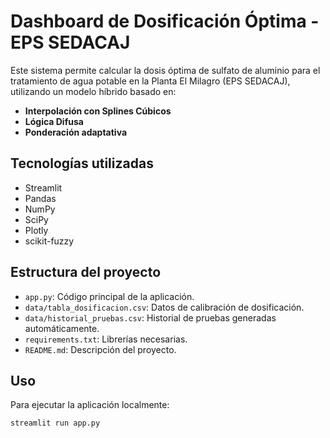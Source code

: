 # Dashboard de Dosificación Óptima - EPS SEDACAJ

Este sistema permite calcular la dosis óptima de sulfato de aluminio para el tratamiento de agua potable en la Planta El Milagro (EPS SEDACAJ), utilizando un modelo híbrido basado en:

- **Interpolación con Splines Cúbicos**
- **Lógica Difusa**
- **Ponderación adaptativa**

## Tecnologías utilizadas
- Streamlit
- Pandas
- NumPy
- SciPy
- Plotly
- scikit-fuzzy

## Estructura del proyecto
- `app.py`: Código principal de la aplicación.
- `data/tabla_dosificacion.csv`: Datos de calibración de dosificación.
- `data/historial_pruebas.csv`: Historial de pruebas generadas automáticamente.
- `requirements.txt`: Librerías necesarias.
- `README.md`: Descripción del proyecto.

## Uso
Para ejecutar la aplicación localmente:

```bash
streamlit run app.py
